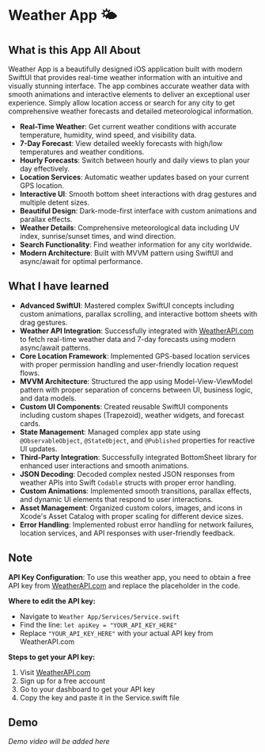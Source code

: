 # Weather App 🌤️

## What is this App All About

Weather App is a beautifully designed iOS application built with modern SwiftUI that provides real-time weather information with an intuitive and visually stunning interface. The app combines accurate weather data with smooth animations and interactive elements to deliver an exceptional user experience. Simply allow location access or search for any city to get comprehensive weather forecasts and detailed meteorological information.

- **Real-Time Weather**: Get current weather conditions with accurate temperature, humidity, wind speed, and visibility data.
- **7-Day Forecast**: View detailed weekly forecasts with high/low temperatures and weather conditions.
- **Hourly Forecasts**: Switch between hourly and daily views to plan your day effectively.
- **Location Services**: Automatic weather updates based on your current GPS location.
- **Interactive UI**: Smooth bottom sheet interactions with drag gestures and multiple detent sizes.
- **Beautiful Design**: Dark-mode-first interface with custom animations and parallax effects.
- **Weather Details**: Comprehensive meteorological data including UV index, sunrise/sunset times, and wind direction.
- **Search Functionality**: Find weather information for any city worldwide.
- **Modern Architecture**: Built with MVVM pattern using SwiftUI and async/await for optimal performance.

## What I have learned

- **Advanced SwiftUI**: Mastered complex SwiftUI concepts including custom animations, parallax scrolling, and interactive bottom sheets with drag gestures.
- **Weather API Integration**: Successfully integrated with [WeatherAPI.com](https://www.weatherapi.com/) to fetch real-time weather data and 7-day forecasts using modern async/await patterns.
- **Core Location Framework**: Implemented GPS-based location services with proper permission handling and user-friendly location request flows.
- **MVVM Architecture**: Structured the app using Model-View-ViewModel pattern with proper separation of concerns between UI, business logic, and data models.
- **Custom UI Components**: Created reusable SwiftUI components including custom shapes (Trapezoid), weather widgets, and forecast cards.
- **State Management**: Managed complex app state using `@ObservableObject`, `@StateObject`, and `@Published` properties for reactive UI updates.
- **Third-Party Integration**: Successfully integrated BottomSheet library for enhanced user interactions and smooth animations.
- **JSON Decoding**: Decoded complex nested JSON responses from weather APIs into Swift `Codable` structs with proper error handling.
- **Custom Animations**: Implemented smooth transitions, parallax effects, and dynamic UI elements that respond to user interactions.
- **Asset Management**: Organized custom colors, images, and icons in Xcode's Asset Catalog with proper scaling for different device sizes.
- **Error Handling**: Implemented robust error handling for network failures, location services, and API responses with user-friendly feedback.

## Note

**API Key Configuration**: To use this weather app, you need to obtain a free API key from [WeatherAPI.com](https://www.weatherapi.com/) and replace the placeholder in the code.

**Where to edit the API key:**
- Navigate to `Weather App/Services/Service.swift`
- Find the line: `let apiKey = "YOUR_API_KEY_HERE"`
- Replace `"YOUR_API_KEY_HERE"` with your actual API key from WeatherAPI.com

**Steps to get your API key:**
1. Visit [WeatherAPI.com](https://www.weatherapi.com/)
2. Sign up for a free account
3. Go to your dashboard to get your API key
4. Copy the key and paste it in the Service.swift file

## Demo

*Demo video will be added here*
